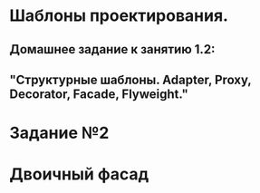 # **Шаблоны проектирования.**
## Домашнее задание к занятию 1.2: 
## "Структурные шаблоны. Adapter, Proxy, Decorator, Facade, Flyweight."

# Задание №2

# Двоичный фасад